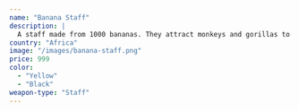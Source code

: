 ```yaml
---
name: "Banana Staff"
description: |
  A staff made from 1000 bananas. They attract monkeys and gorillas to you.
country: "Africa"
image: "/images/banana-staff.png"
price: 999
color:
  - "Yellow"
  - "Black"
weapon-type: "Staff"
---
```

